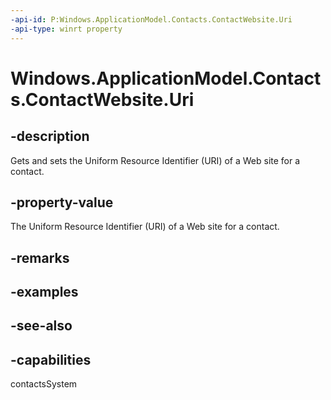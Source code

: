 ```yaml
---
-api-id: P:Windows.ApplicationModel.Contacts.ContactWebsite.Uri
-api-type: winrt property
---
```


<!-- Property syntax
public Windows.Foundation.Uri Uri { get;  set; }
-->

# Windows.ApplicationModel.Contacts.ContactWebsite.Uri

## -description
Gets and sets the Uniform Resource Identifier (URI) of a Web site for a contact.

## -property-value
The Uniform Resource Identifier (URI) of a Web site for a contact.

## -remarks

## -examples

## -see-also

## -capabilities
contactsSystem
